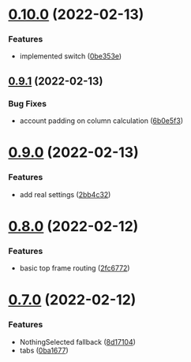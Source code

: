 # [0.10.0](https://github.com/danielo515/openhasp-designer/compare/v0.9.1...v0.10.0) (2022-02-13)


### Features

* implemented switch ([0be353e](https://github.com/danielo515/openhasp-designer/commit/0be353ea0568806cb5a937cc9cc33015965062ff))



## [0.9.1](https://github.com/danielo515/openhasp-designer/compare/v0.9.0...v0.9.1) (2022-02-13)


### Bug Fixes

* account padding on column calculation ([6b0e5f3](https://github.com/danielo515/openhasp-designer/commit/6b0e5f3002fafc048eccb407555f9d03c5d3fa12))



# [0.9.0](https://github.com/danielo515/openhasp-designer/compare/v0.8.0...v0.9.0) (2022-02-13)


### Features

* add real settings ([2bb4c32](https://github.com/danielo515/openhasp-designer/commit/2bb4c324ac11453c8b8484bdaa74c5f70ebe29cb))



# [0.8.0](https://github.com/danielo515/openhasp-designer/compare/v0.7.0...v0.8.0) (2022-02-12)


### Features

* basic top frame routing ([2fc6772](https://github.com/danielo515/openhasp-designer/commit/2fc67721d68110d8b4cb4304de48ad5c41ebce36))



# [0.7.0](https://github.com/danielo515/openhasp-designer/compare/v0.6.0...v0.7.0) (2022-02-12)


### Features

* NothingSelected fallback ([8d17104](https://github.com/danielo515/openhasp-designer/commit/8d17104d813d4aa9a1cfed51475fbdeea9958c80))
* tabs ([0ba1677](https://github.com/danielo515/openhasp-designer/commit/0ba167787698054e0b29fd62ef696b8911307b7c))



